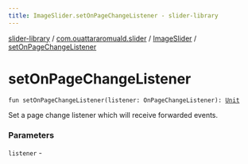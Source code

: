 ```yaml
---
title: ImageSlider.setOnPageChangeListener - slider-library
---
```


[slider-library](../../index.html) / [com.ouattararomuald.slider](../index.html) / [ImageSlider](index.html) / [setOnPageChangeListener](./set-on-page-change-listener.html)

# setOnPageChangeListener

`fun setOnPageChangeListener(listener: OnPageChangeListener): `[`Unit`](https://kotlinlang.org/api/latest/jvm/stdlib/kotlin/-unit/index.html)

Set a page change listener which will receive forwarded events.

### Parameters

`listener` - 
